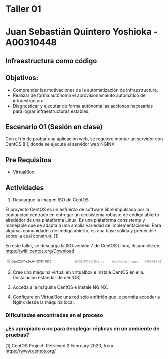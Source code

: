 # Taller 01

# Juan Sebastián Quintero Yoshioka - A00310448

## Infraestructura como código
## Objetivos:
- Comprender las motivaciones de la automatización de infraestructura.
- Realizar de forma autónoma el aprovisionamiento automático de infraestructura.
- Diagnosticar y ejecutar de forma autónoma las acciones necesarias para lograr infraestructuras estables.

## Escenario 01 (Sesión en clase)

Con el fin de probar una aplicación web, se requiere montar un servidor con CentOS 8.1, donde se ejecute el servidor web NGINX.

## Pre Requisitos

- VirtualBox

## Actividades

 1. Descargue la imagen ISO de CentOS.
 
 El proyecto CentOS es un esfuerzo de software libre impulsado por la comunidad centrado en entregar un ecosistema robusto de código abierto alrededor de una plataforma Linux. Es una plataforma consistente y manejable que se adapta a una amplia variedad de implementaciones. Para algunas comunidades de código abierto, es una base sólida y predecible sobre la cual construir. [1]
 
 En este taller, se descarga la ISO versión 7 de CentOS Linux, disponible en: https://wiki.centos.org/Download
 
 ![ISO CentOS](/taller01/imagenes/ISOCentOS.png)

 2. Cree una máquina virtual en virtualbox e Instale CentOS en ella. (Instalación estándar de centOS)
 
 3. Acceda a la máquina CentOS e instale NGINX.
 
 4. Configure en VirtualBox una red solo anfitrión que le permita acceder a Nginx desde la máquina local.
 

### Dificultades encontradas en el proceso

### ¿Es apropiado o no para desplegar réplicas en un ambiente de pruebas?




[1] CentOS Project. Retrieved 2 February 2020, from https://www.centos.org/
